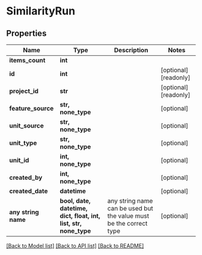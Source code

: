 # SimilarityRun


## Properties
Name | Type | Description | Notes
------------ | ------------- | ------------- | -------------
**items_count** | **int** |  | 
**id** | **int** |  | [optional] [readonly] 
**project_id** | **str** |  | [optional] [readonly] 
**feature_source** | **str, none_type** |  | [optional] 
**unit_source** | **str, none_type** |  | [optional] 
**unit_type** | **str, none_type** |  | [optional] 
**unit_id** | **int, none_type** |  | [optional] 
**created_by** | **int, none_type** |  | [optional] 
**created_date** | **datetime** |  | [optional] 
**any string name** | **bool, date, datetime, dict, float, int, list, str, none_type** | any string name can be used but the value must be the correct type | [optional]

[[Back to Model list]](../README.md#documentation-for-models) [[Back to API list]](../README.md#documentation-for-api-endpoints) [[Back to README]](../README.md)


